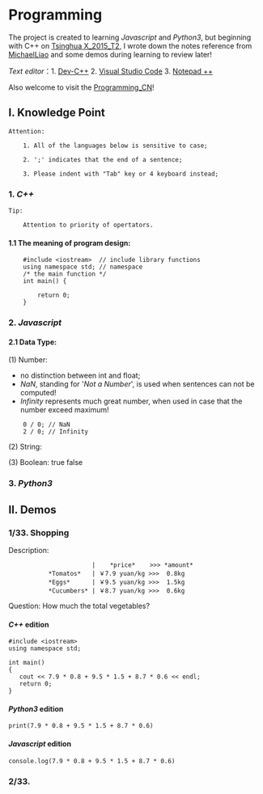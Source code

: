 # Programming
The project is created to learning *Javascript* and *Python3*, but beginning with C++ on [Tsinghua X_2015_T2](http://www.xuetangx.com/courses/course-v1:TsinghuaX+30240233X_2015_T2+sp/info), I wrote down the notes reference from [MichaelLiao](https://www.liaoxuefeng.com/) and some demos during learning to review later!      

*Text editor*：1. [Dev-C++](https://sourceforge.net/projects/orwelldevcpp/) 2. [Visual Studio Code](https://code.visualstudio.com/) 3. [Notepad ++](https://notepad-plus-plus.org/download/v7.5.3.html)   

Also welcome to visit the [Programming_CN](https://github.com/007tom/Programming_CN)!
## Ⅰ. Knowledge Point     

	Attention: 
		
		1. All of the languages below is sensitive to case;
		
		2. ';' indicates that the end of a sentence;
		
		3. Please indent with "Tab" key or 4 keyboard instead;
	
### 1. *C++*

	Tip:

		Attention to priority of opertators.
		
#### 1.1 The meaning of program design:

```
	#include <iostream>  // include library functions
	using namespace std; // namespace 
	/* the main function */
	int main() {
	
		return 0;
	}
```

### 2. *Javascript*

#### 2.1 Data Type:
(1) Number:

+ no distinction between int and float;
+ *NaN*, standing for '*Not a Number*', is used when sentences can not be computed! 
+ *Infinity* represents much great number, when used in case that the number exceed maximum!
```
	0 / 0; // NaN
	2 / 0; // Infinity
```

(2) String:

(3) Boolean: true false

### 3. *Python3*   

## Ⅱ. Demos
### 1/33. Shopping
  Description:       
  
                           |    *price*    >>> *amount*
               *Tomatos*   | ￥7.9 yuan/kg >>>  0.8kg
               *Eggs*      | ￥9.5 yuan/kg >>>  1.5kg
               *Cucumbers* | ￥8.7 yuan/kg >>>  0.6kg
               
   Question: How much the total vegetables?
   
#### *C++* edition

 ```
#include <iostream>
using namespace std;

int main()
{
	cout << 7.9 * 0.8 + 9.5 * 1.5 + 8.7 * 0.6 << endl;
	return 0;
}
  ```
     
#### *Python3* edition   

  ```
print(7.9 * 0.8 + 9.5 * 1.5 + 8.7 * 0.6)
  ```   
     
#### *Javascript* edition   
 
  ```
  console.log(7.9 * 0.8 + 9.5 * 1.5 + 8.7 * 0.6)
  ```   
     
### 2/33. 
